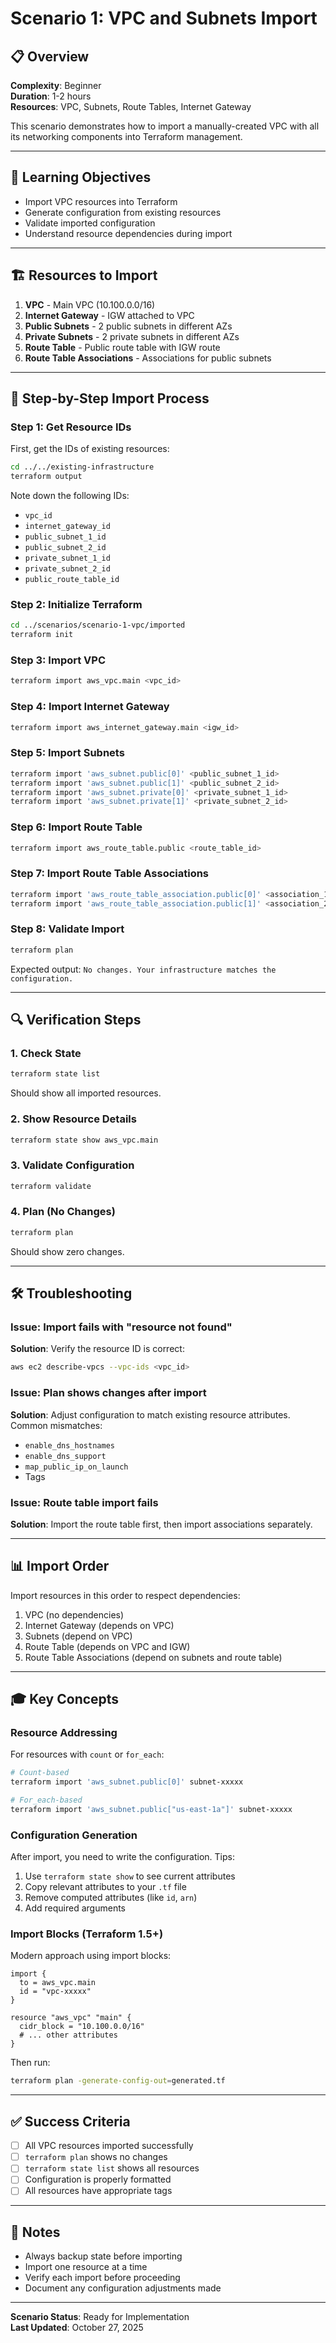 # Scenario 1: VPC and Subnets Import

## 📋 Overview

**Complexity**: Beginner  
**Duration**: 1-2 hours  
**Resources**: VPC, Subnets, Route Tables, Internet Gateway

This scenario demonstrates how to import a manually-created VPC with all its networking components into Terraform management.

---

## 🎯 Learning Objectives

- Import VPC resources into Terraform
- Generate configuration from existing resources
- Validate imported configuration
- Understand resource dependencies during import

---

## 🏗️ Resources to Import

1. **VPC** - Main VPC (10.100.0.0/16)
2. **Internet Gateway** - IGW attached to VPC
3. **Public Subnets** - 2 public subnets in different AZs
4. **Private Subnets** - 2 private subnets in different AZs
5. **Route Table** - Public route table with IGW route
6. **Route Table Associations** - Associations for public subnets

---

## 📝 Step-by-Step Import Process

### Step 1: Get Resource IDs

First, get the IDs of existing resources:

```bash
cd ../../existing-infrastructure
terraform output
```

Note down the following IDs:
- `vpc_id`
- `internet_gateway_id`
- `public_subnet_1_id`
- `public_subnet_2_id`
- `private_subnet_1_id`
- `private_subnet_2_id`
- `public_route_table_id`

### Step 2: Initialize Terraform

```bash
cd ../scenarios/scenario-1-vpc/imported
terraform init
```

### Step 3: Import VPC

```bash
terraform import aws_vpc.main <vpc_id>
```

### Step 4: Import Internet Gateway

```bash
terraform import aws_internet_gateway.main <igw_id>
```

### Step 5: Import Subnets

```bash
terraform import 'aws_subnet.public[0]' <public_subnet_1_id>
terraform import 'aws_subnet.public[1]' <public_subnet_2_id>
terraform import 'aws_subnet.private[0]' <private_subnet_1_id>
terraform import 'aws_subnet.private[1]' <private_subnet_2_id>
```

### Step 6: Import Route Table

```bash
terraform import aws_route_table.public <route_table_id>
```

### Step 7: Import Route Table Associations

```bash
terraform import 'aws_route_table_association.public[0]' <association_1_id>
terraform import 'aws_route_table_association.public[1]' <association_2_id>
```

### Step 8: Validate Import

```bash
terraform plan
```

Expected output: `No changes. Your infrastructure matches the configuration.`

---

## 🔍 Verification Steps

### 1. Check State

```bash
terraform state list
```

Should show all imported resources.

### 2. Show Resource Details

```bash
terraform state show aws_vpc.main
```

### 3. Validate Configuration

```bash
terraform validate
```

### 4. Plan (No Changes)

```bash
terraform plan
```

Should show zero changes.

---

## 🛠️ Troubleshooting

### Issue: Import fails with "resource not found"

**Solution**: Verify the resource ID is correct:
```bash
aws ec2 describe-vpcs --vpc-ids <vpc_id>
```

### Issue: Plan shows changes after import

**Solution**: Adjust configuration to match existing resource attributes. Common mismatches:
- `enable_dns_hostnames`
- `enable_dns_support`
- `map_public_ip_on_launch`
- Tags

### Issue: Route table import fails

**Solution**: Import the route table first, then import associations separately.

---

## 📊 Import Order

Import resources in this order to respect dependencies:

1. VPC (no dependencies)
2. Internet Gateway (depends on VPC)
3. Subnets (depend on VPC)
4. Route Table (depends on VPC and IGW)
5. Route Table Associations (depend on subnets and route table)

---

## 🎓 Key Concepts

### Resource Addressing

For resources with `count` or `for_each`:
```bash
# Count-based
terraform import 'aws_subnet.public[0]' subnet-xxxxx

# For_each-based
terraform import 'aws_subnet.public["us-east-1a"]' subnet-xxxxx
```

### Configuration Generation

After import, you need to write the configuration. Tips:
1. Use `terraform state show` to see current attributes
2. Copy relevant attributes to your `.tf` file
3. Remove computed attributes (like `id`, `arn`)
4. Add required arguments

### Import Blocks (Terraform 1.5+)

Modern approach using import blocks:

```hcl
import {
  to = aws_vpc.main
  id = "vpc-xxxxx"
}

resource "aws_vpc" "main" {
  cidr_block = "10.100.0.0/16"
  # ... other attributes
}
```

Then run:
```bash
terraform plan -generate-config-out=generated.tf
```

---

## ✅ Success Criteria

- [ ] All VPC resources imported successfully
- [ ] `terraform plan` shows no changes
- [ ] `terraform state list` shows all resources
- [ ] Configuration is properly formatted
- [ ] All resources have appropriate tags

---

## 📝 Notes

- Always backup state before importing
- Import one resource at a time
- Verify each import before proceeding
- Document any configuration adjustments made

---

**Scenario Status**: Ready for Implementation  
**Last Updated**: October 27, 2025

